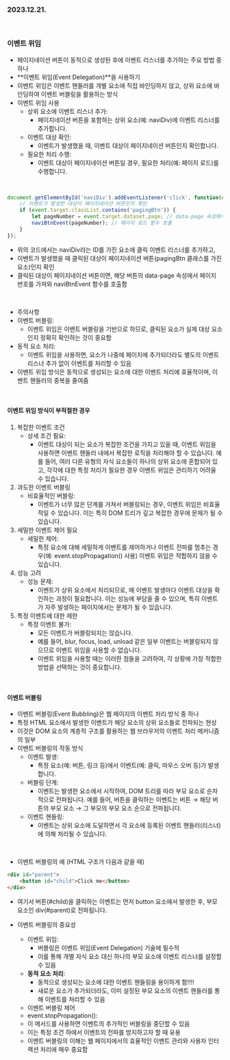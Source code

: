 ### 2023.12.21.

<br>

### 이벤트 위임

* 페이지네이션 버튼이 동적으로 생성된 후에 이벤트 리스너를 추가하는 주요 방법 중 하나 
* **이벤트 위임(Event Delegation)**을 사용하기
* 이벤트 위임은 이벤트 핸들러를 개별 요소에 직접 바인딩하지 않고, 상위 요소에 바인딩하여 이벤트 버블링을 활용하는 방식
* 이벤트 위임 사용
  * 상위 요소에 이벤트 리스너 추가: 
    * 페이지네이션 버튼을 포함하는 상위 요소(예: naviDiv)에 이벤트 리스너를 추가합니다. 
  * 이벤트 대상 확인: 
    * 이벤트가 발생했을 때, 이벤트 대상이 페이지네이션 버튼인지 확인합니다. 
  * 필요한 처리 수행: 
    * 이벤트 대상이 페이지네이션 버튼일 경우, 필요한 처리(예: 페이지 로드)를 수행합니다.

<br>

```javascript
document.getElementById('naviDiv').addEventListener('click', function(event) {
    // 이벤트가 발생한 대상이 페이지네이션 버튼인지 확인
    if (event.target.classList.contains('pagingBtn')) {
        let pageNumber = event.target.dataset.page; // data-page 속성에서 페이지 번호 가져오기
        naviBtnEvent(pageNumber); // 페이지 로드 함수 호출
    }
});

```
* 위의 코드에서는 naviDiv라는 ID를 가진 요소에 클릭 이벤트 리스너를 추가하고, 
* 이벤트가 발생했을 때 클릭된 대상이 페이지네이션 버튼(pagingBtn 클래스를 가진 요소)인지 확인
* 클릭된 대상이 페이지네이션 버튼이면, 해당 버튼의 data-page 속성에서 페이지 번호를 가져와 naviBtnEvent 함수를 호출함


<br>

* 주의사항 
* 이벤트 버블링:
  * 이벤트 위임은 이벤트 버블링을 기반으로 하므로, 클릭된 요소가 실제 대상 요소인지 정확히 확인하는 것이 중요함
* 동적 요소 처리: 
  * 이벤트 위임을 사용하면, 요소가 나중에 페이지에 추가되더라도 별도의 이벤트 리스너 추가 없이 이벤트를 처리할 수 있음
* 이벤트 위임 방식은 동적으로 생성되는 요소에 대한 이벤트 처리에 효율적이며, 이벤트 핸들러의 중복을 줄여줌

<br>


#### 이벤트 위임 방식이 부적절한 경우
1. 복잡한 이벤트 조건
   * 상세 조건 필요: 
     * 이벤트 대상이 되는 요소가 복잡한 조건을 가지고 있을 때, 이벤트 위임을 사용하면 이벤트 핸들러 내에서 복잡한 로직을 처리해야 할 수 있습니다. 예를 들어, 여러 다른 유형의 자식 요소들이 하나의 상위 요소에 혼합되어 있고, 각각에 대한 특정 처리가 필요한 경우 이벤트 위임은 관리하기 어려울 수 있습니다.
2. 과도한 이벤트 버블링
   * 비효율적인 버블링: 
     * 이벤트가 너무 많은 단계를 거쳐서 버블링되는 경우, 이벤트 위임은 비효율적일 수 있습니다. 이는 특히 DOM 트리가 깊고 복잡한 경우에 문제가 될 수 있습니다.
3. 세밀한 이벤트 제어 필요
   * 세밀한 제어: 
     * 특정 요소에 대해 세밀하게 이벤트를 제어하거나 이벤트 전파를 멈추는 경우(예: event.stopPropagation() 사용) 이벤트 위임은 적합하지 않을 수 있습니다.
4. 성능 고려
   * 성능 문제: 
     * 이벤트가 상위 요소에서 처리되므로, 매 이벤트 발생마다 이벤트 대상을 확인하는 과정이 필요합니다. 이는 성능에 부담을 줄 수 있으며, 특히 이벤트가 자주 발생하는 페이지에서는 문제가 될 수 있습니다.
5. 특정 이벤트에 대한 제한
   * 특정 이벤트 불가: 
     * 모든 이벤트가 버블링되지는 않습니다. 
     * 예를 들어, blur, focus, load, unload 같은 일부 이벤트는 버블링되지 않으므로 이벤트 위임을 사용할 수 없습니다.
     * 이벤트 위임을 사용할 때는 이러한 점들을 고려하여, 각 상황에 가장 적합한 방법을 선택하는 것이 중요합니다.


<br>


#### 이벤트 버블링
* 이벤트 버블링(Event Bubbling)은 웹 페이지의 이벤트 처리 방식 중 하나
* 특정 HTML 요소에서 발생한 이벤트가 해당 요소의 상위 요소들로 전파되는 현상
* 이것은 DOM 요소의 계층적 구조를 활용하는 웹 브라우저의 이벤트 처리 메커니즘의 일부
* 이벤트 버블링의 작동 방식
  * 이벤트 발생: 
    * 특정 요소(예: 버튼, 링크 등)에서 이벤트(예: 클릭, 마우스 오버 등)가 발생합니다.
  * 버블링 단계: 
    * 이벤트는 발생한 요소에서 시작하여, DOM 트리를 따라 부모 요소로 순차적으로 전파됩니다. 예를 들어, 버튼을 클릭하는 이벤트는 버튼 → 해당 버튼의 부모 요소 → 그 부모의 부모 요소 순으로 전파됩니다.
  * 이벤트 핸들링: 
    * 이벤트는 상위 요소에 도달하면서 각 요소에 등록된 이벤트 핸들러(리스너)에 의해 처리될 수 있습니다.

<br>

* 이벤트 버블링의 예 (HTML 구조가 다음과 같을 때)
```html
<div id="parent">
    <button id="child">Click me</button>
</div>

```
* 여기서 버튼(#child)을 클릭하는 이벤트는 먼저 button 요소에서 발생한 후, 부모 요소인 div(#parent)로 전파됩니다.

* 이벤트 버블링의 중요성
  * 이벤트 위임: 
    * 버블링은 이벤트 위임(Event Delegation) 기술에 필수적
    * 이를 통해 개별 자식 요소 대신 하나의 부모 요소에 이벤트 리스너를 설정할 수 있음
  * **동적 요소 처리**: 
    * 동적으로 생성되는 요소에 대한 이벤트 핸들링을 용이하게 함!!!!
    * 새로운 요소가 추가되더라도, 이미 설정된 부모 요소의 이벤트 핸들러를 통해 이벤트를 처리할 수 있음
  *  이벤트 버블링 제어
    * event.stopPropagation(): 
    * 이 메서드를 사용하면 이벤트의 추가적인 버블링을 중단할 수 있음
    * 이는 특정 조건 하에서 이벤트의 전파를 방지하고자 할 때 유용
    * 이벤트 버블링의 이해는 웹 페이지에서의 효율적인 이벤트 관리와 사용자 인터랙션 처리에 매우 중요함




 

